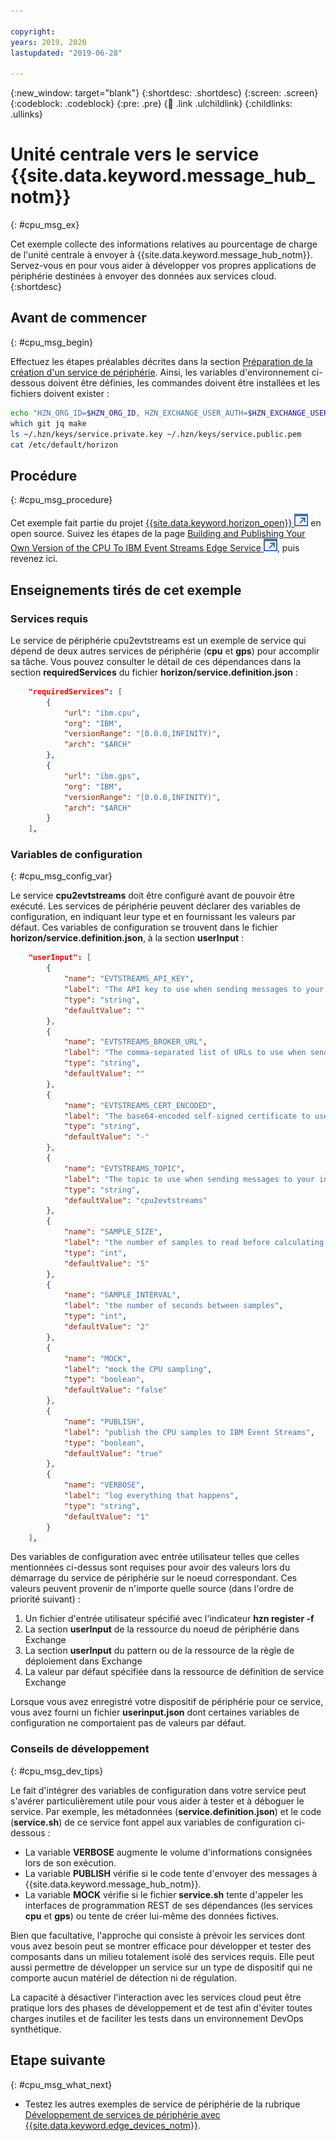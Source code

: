 ```yaml
---

copyright:
years: 2019, 2020
lastupdated: "2019-06-28"

---
```


{:new_window: target="blank"}
{:shortdesc: .shortdesc}
{:screen: .screen}
{:codeblock: .codeblock}
{:pre: .pre}
{:child: .link .ulchildlink}
{:childlinks: .ullinks}

# Unité centrale vers le service {{site.data.keyword.message_hub_notm}}
{: #cpu_msg_ex}

Cet exemple collecte des informations relatives au pourcentage de charge de l'unité centrale à envoyer à {{site.data.keyword.message_hub_notm}}. Servez-vous en pour vous aider à développer vos propres applications de périphérie destinées à envoyer des données aux services cloud.
{:shortdesc}

## Avant de commencer
{: #cpu_msg_begin}

Effectuez les étapes préalables décrites dans la section [Préparation de la création d'un service de périphérie](service_containers.md). Ainsi, les variables d'environnement ci-dessous doivent être définies, les commandes doivent être installées et les fichiers doivent exister :

```bash
echo "HZN_ORG_ID=$HZN_ORG_ID, HZN_EXCHANGE_USER_AUTH=$HZN_EXCHANGE_USER_AUTH, DOCKER_HUB_ID=$DOCKER_HUB_ID"
which git jq make
ls ~/.hzn/keys/service.private.key ~/.hzn/keys/service.public.pem
cat /etc/default/horizon
```

## Procédure
{: #cpu_msg_procedure}

Cet exemple fait partie du projet [{{site.data.keyword.horizon_open}} ![S'ouvre dans un nouvel onglet](../../images/icons/launch-glyph.svg "S'ouvre dans un nouvel onglet")](https://github.com/open-horizon/) en open source. Suivez les étapes de la page [Building and Publishing Your Own Version of the CPU To IBM Event Streams Edge Service ![S'ouvre dans un nouvel onglet](../../images/icons/launch-glyph.svg "S'ouvre dans un nouvel onglet")](https://github.com/open-horizon/examples/blob/master/edge/evtstreams/cpu2evtstreams/CreateService.md#-building-and-publishing-your-own-version-of-the-cpu-to-ibm-event-streams-edge-service), puis revenez ici.

## Enseignements tirés de cet exemple

### Services requis

Le service de périphérie cpu2evtstreams est un exemple de service qui dépend de deux autres services de périphérie (**cpu** et **gps**) pour accomplir sa tâche. Vous pouvez consulter le détail de ces dépendances dans la section **requiredServices** du fichier **horizon/service.definition.json** :

```json
    "requiredServices": [
        {
            "url": "ibm.cpu",
            "org": "IBM",
            "versionRange": "[0.0.0,INFINITY)",
            "arch": "$ARCH"
        },
        {
            "url": "ibm.gps",
            "org": "IBM",
            "versionRange": "[0.0.0,INFINITY)",
            "arch": "$ARCH"
        }
    ],
```

### Variables de configuration
{: #cpu_msg_config_var}

Le service **cpu2evtstreams** doit être configuré avant de pouvoir être exécuté. Les services de périphérie peuvent déclarer des variables de configuration, en indiquant leur type et en fournissant les valeurs par défaut. Ces variables de configuration se trouvent dans le fichier **horizon/service.definition.json**, à la section **userInput** :

```json  
    "userInput": [
        {
            "name": "EVTSTREAMS_API_KEY",
            "label": "The API key to use when sending messages to your instance of IBM Event Streams",
            "type": "string",
            "defaultValue": ""
        },
        {
            "name": "EVTSTREAMS_BROKER_URL",
            "label": "The comma-separated list of URLs to use when sending messages to your instance of IBM Event Streams",
            "type": "string",
            "defaultValue": ""
        },
        {
            "name": "EVTSTREAMS_CERT_ENCODED",
            "label": "The base64-encoded self-signed certificate to use when sending messages to your ICP instance of IBM Event Streams. Not needed for IBM Cloud Event Streams.",
            "type": "string",
            "defaultValue": "-"
        },
        {
            "name": "EVTSTREAMS_TOPIC",
            "label": "The topic to use when sending messages to your instance of IBM Event Streams",
            "type": "string",
            "defaultValue": "cpu2evtstreams"
        },
        {
            "name": "SAMPLE_SIZE",
            "label": "the number of samples to read before calculating the average",
            "type": "int",
            "defaultValue": "5"
        },
        {
            "name": "SAMPLE_INTERVAL",
            "label": "the number of seconds between samples",
            "type": "int",
            "defaultValue": "2"
        },
        {
            "name": "MOCK",
            "label": "mock the CPU sampling",
            "type": "boolean",
            "defaultValue": "false"
        },
        {
            "name": "PUBLISH",
            "label": "publish the CPU samples to IBM Event Streams",
            "type": "boolean",
            "defaultValue": "true"
        },
        {
            "name": "VERBOSE",
            "label": "log everything that happens",
            "type": "string",
            "defaultValue": "1"
        }
    ],
```

Des variables de configuration avec entrée utilisateur telles que celles mentionnées ci-dessus sont requises pour avoir des valeurs lors du démarrage du service de périphérie sur le noeud correspondant. Ces valeurs peuvent provenir de n'importe quelle source (dans l'ordre de priorité suivant) :

1. Un fichier d'entrée utilisateur spécifié avec l'indicateur **hzn register -f**
2. La section **userInput** de la ressource du noeud de périphérie dans Exchange
3. La section **userInput** du pattern ou de la ressource de la règle de déploiement dans Exchange
4. La valeur par défaut spécifiée dans la ressource de définition de service Exchange

Lorsque vous avez enregistré votre dispositif de périphérie pour ce service, vous avez fourni un fichier **userinput.json** dont certaines variables de configuration ne comportaient pas de valeurs par défaut.

### Conseils de développement
{: #cpu_msg_dev_tips}

Le fait d'intégrer des variables de configuration dans votre service peut s'avérer particulièrement utile pour vous aider à tester et à déboguer le service. Par exemple, les métadonnées (**service.definition.json**) et le code (**service.sh**) de ce service font appel aux variables de configuration ci-dessous :

* La variable **VERBOSE** augmente le volume d'informations consignées lors de son exécution.
* La variable **PUBLISH** vérifie si le code tente d'envoyer des messages à {{site.data.keyword.message_hub_notm}}.
* La variable **MOCK** vérifie si le fichier **service.sh** tente d'appeler les interfaces de programmation REST de ses dépendances (les services **cpu** et **gps**) ou tente de créer lui-même des données fictives.

Bien que facultative, l'approche qui consiste à prévoir les services dont vous avez besoin peut se montrer efficace pour développer et tester des composants dans un milieu totalement isolé des services requis. Elle peut aussi permettre de développer un service sur un type de dispositif qui ne comporte aucun matériel de détection ni de régulation.

La capacité à désactiver l'interaction avec les services cloud peut être pratique lors des phases de développement et de test afin d'éviter toutes charges inutiles et de faciliter les tests dans un environnement DevOps synthétique.

## Etape suivante
{: #cpu_msg_what_next}

* Testez les autres exemples de service de périphérie de la rubrique [Développement de services de périphérie avec {{site.data.keyword.edge_devices_notm}}](developing.md).
